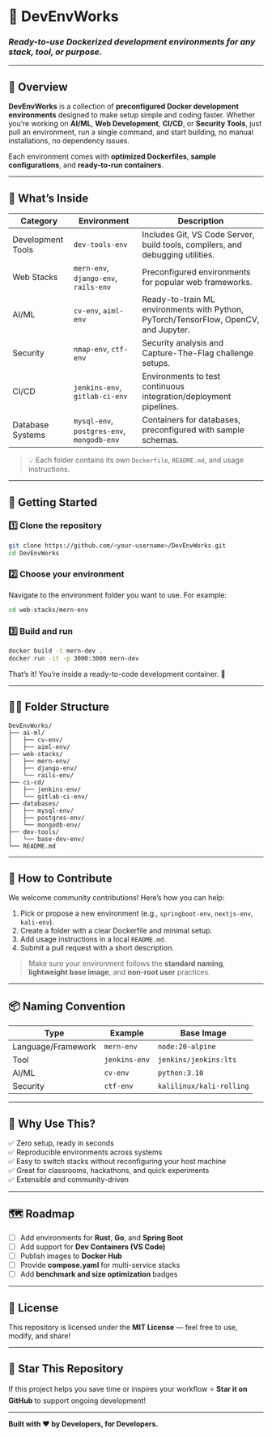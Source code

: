 
# 🚀 DevEnvWorks

### *Ready-to-use Dockerized development environments for any stack, tool, or purpose.*

---

## 🧠 Overview

**DevEnvWorks** is a collection of **preconfigured Docker development environments** designed to make setup simple and coding faster.
Whether you’re working on **AI/ML**, **Web Development**, **CI/CD**, or **Security Tools**, just pull an environment, run a single command, and start building, no manual installations, no dependency issues.

Each environment comes with **optimized Dockerfiles**, **sample configurations**, and **ready-to-run containers**.

---

## 🧰 What’s Inside

| Category             | Environment                                | Description                                                                          |
| -------------------- | ------------------------------------------ | ------------------------------------------------------------------------------------ |
| Development Tools | `dev-tools-env`                            | Includes Git, VS Code Server, build tools, compilers, and debugging utilities.       |
| Web Stacks        | `mern-env`, `django-env`, `rails-env`      | Preconfigured environments for popular web frameworks.                               |
| AI/ML             | `cv-env`, `aiml-env`                       | Ready-to-train ML environments with Python, PyTorch/TensorFlow, OpenCV, and Jupyter. |
| Security          | `nmap-env`, `ctf-env`                      | Security analysis and Capture-The-Flag challenge setups.                             |
| CI/CD             | `jenkins-env`, `gitlab-ci-env`             | Environments to test continuous integration/deployment pipelines.                    |
| Database Systems | `mysql-env`, `postgres-env`, `mongodb-env` | Containers for databases, preconfigured with sample schemas.                         |

> 💡 Each folder contains its own `Dockerfile`, `README.md`, and usage instructions.

---

## 🐳 Getting Started

### 1️⃣ Clone the repository

```bash
git clone https://github.com/<your-username>/DevEnvWorks.git
cd DevEnvWorks
```

### 2️⃣ Choose your environment

Navigate to the environment folder you want to use.
For example:

```bash
cd web-stacks/mern-env
```

### 3️⃣ Build and run

```bash
docker build -t mern-dev .
docker run -it -p 3000:3000 mern-dev
```

That’s it! You’re inside a ready-to-code development container. 🎉

---

## 🧑‍💻 Folder Structure

```
DevEnvWorks/
├── ai-ml/
│   ├── cv-env/
│   ├── aiml-env/
├── web-stacks/
│   ├── mern-env/
│   ├── django-env/
│   └── rails-env/
├── ci-cd/
│   ├── jenkins-env/
│   └── gitlab-ci-env/
├── databases/
│   ├── mysql-env/
│   ├── postgres-env/
│   └── mongodb-env/
├── dev-tools/
│   └── base-dev-env/
└── README.md
```

---

## 🧩 How to Contribute

We welcome community contributions!
Here’s how you can help:

1. Pick or propose a new environment (e.g., `springboot-env`, `nextjs-env`, `kali-env`).
2. Create a folder with a clear Dockerfile and minimal setup.
3. Add usage instructions in a local `README.md`.
4. Submit a pull request with a short description.

> Make sure your environment follows the **standard naming**, **lightweight base image**, and **non-root user** practices.

---

## 📦 Naming Convention

| Type               | Example       | Base Image               |
| ------------------ | ------------- | ------------------------ |
| Language/Framework | `mern-env`    | `node:20-alpine`         |
| Tool               | `jenkins-env` | `jenkins/jenkins:lts`    |
| AI/ML              | `cv-env`      | `python:3.10`            |
| Security           | `ctf-env`     | `kalilinux/kali-rolling` |

---

## 🧱 Why Use This?

✅ Zero setup, ready in seconds \
✅ Reproducible environments across systems \
✅ Easy to switch stacks without reconfiguring your host machine \
✅ Great for classrooms, hackathons, and quick experiments \
✅ Extensible and community-driven

---

## 🗺️ Roadmap

* [ ] Add environments for **Rust**, **Go**, and **Spring Boot**
* [ ] Add support for **Dev Containers (VS Code)**
* [ ] Publish images to **Docker Hub**
* [ ] Provide **compose.yaml** for multi-service stacks
* [ ] Add **benchmark and size optimization** badges

---

## 📜 License

This repository is licensed under the **MIT License** — feel free to use, modify, and share!

---

## 🌟 Star This Repository

If this project helps you save time or inspires your workflow 
⭐ **Star it on GitHub** to support ongoing development!

---

**Built with ❤️ by Developers, for Developers.**
